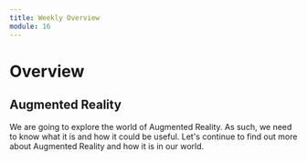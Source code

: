 ```yaml
---
title: Weekly Overview
module: 16
---
```


# Overview


## Augmented Reality

We are going to explore the world of Augmented Reality.  As such, we need to know what it is and how it could be useful.  Let's continue to find out more about Augmented Reality and how it is in our world.